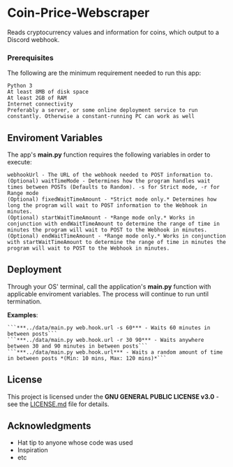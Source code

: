 # Coin-Price-Webscraper
Reads cryptocurrency values and information for coins, which output to a Discord webhook.

### Prerequisites

The following are the minimum requirement needed to run this app:
```
Python 3
At least 8MB of disk space
At least 2GB of RAM
Internet connectivity
Preferably a server, or some online deployment service to run constantly. Otherwise a constant-running PC can work as well
```

## Enviroment Variables

The app's **main.py** function requires the following variables in order to execute:
```
webhookUrl - The URL of the webhook needed to POST information to.
(Optional) waitTimeMode - Determines how the program handles wait times between POSTs (Defaults to Random). -s for Strict mode, -r for Range mode
(Optional) fixedWaitTimeAmount - *Strict mode only.* Determines how long the program will wait to POST information to the Webhook in minutes.
(Optional) startWaitTimeAmount - *Range mode only.* Works in conjunction with endWaitTimeAmount to determine the range of time in minutes the program will wait to POST to the Webhook in minutes.
(Optional) endWaitTimeAmount - *Range mode only.* Works in conjunction with startWaitTimeAmount to determine the range of time in minutes the program will wait to POST to the Webhook in minutes.
```

## Deployment

Through your OS' terminal, call the application's **main.py** function with applicable enviroment variables. The process will continue to run until termination.

__Examples__:

	```***../data/main.py web.hook.url -s 60*** - Waits 60 minutes in between posts```
	```***../data/main.py web.hook.url -r 30 90*** - Waits anywhere between 30 and 90 minutes in between posts```
	```***../data/main.py web.hook.url*** - Waits a random amount of time in between posts *(Min: 10 mins, Max: 120 mins)*```

## License

This project is licensed under the **GNU GENERAL PUBLIC LICENSE v3.0** - see the [LICENSE.md](LICENSE.md) file for details.

## Acknowledgments

* Hat tip to anyone whose code was used
* Inspiration
* etc